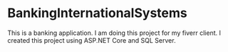 # BankingInternationalSystems
 This is a banking application. I am doing this project for my fiverr client. I created this project using ASP.NET Core and SQL Server.
